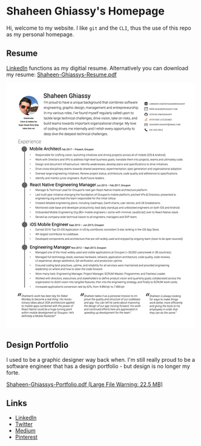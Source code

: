 # Shaheen Ghiassy's Homepage

Hi, welcome to my website. I like `git` and the `CLI`, thus the use of this repo as my personal homepage.


## Resume

[LinkedIn](https://www.linkedin.com/in/shaheenghiassy) functions as my digitial resume. Alternatively you can download my resume: [Shaheen-Ghiassys-Resume.pdf](./src/pdf/Shaheen-Ghiassys-Resume.pdf)

<a href=./src/pdf/Shaheen-Ghiassys-Resume.pdf ><img src=./src/images/Shaheen-Ghiassys-Resume-Thumbnail.png /></a>

## Design Portfolio

I used to be a graphic designer way back when. I'm still really proud to be a software engineer that has a design portfolio - but design is no longer my forte.

[Shaheen-Ghiassys-Portfolio.pdf (Large File Warning: 22.5 MB)](./src/pdf/Shaheen-Ghiassys-Portfolio.pdf)

## Links

- [LinkedIn](https://www.linkedin.com/in/shaheenghiassy)
- [Twitter](https://twitter.com/shaheenghiassy)
- [Medium](https://medium.com/@shaheenghiassy)
- [Pinterest](https://www.pinterest.com/sghiassy/)